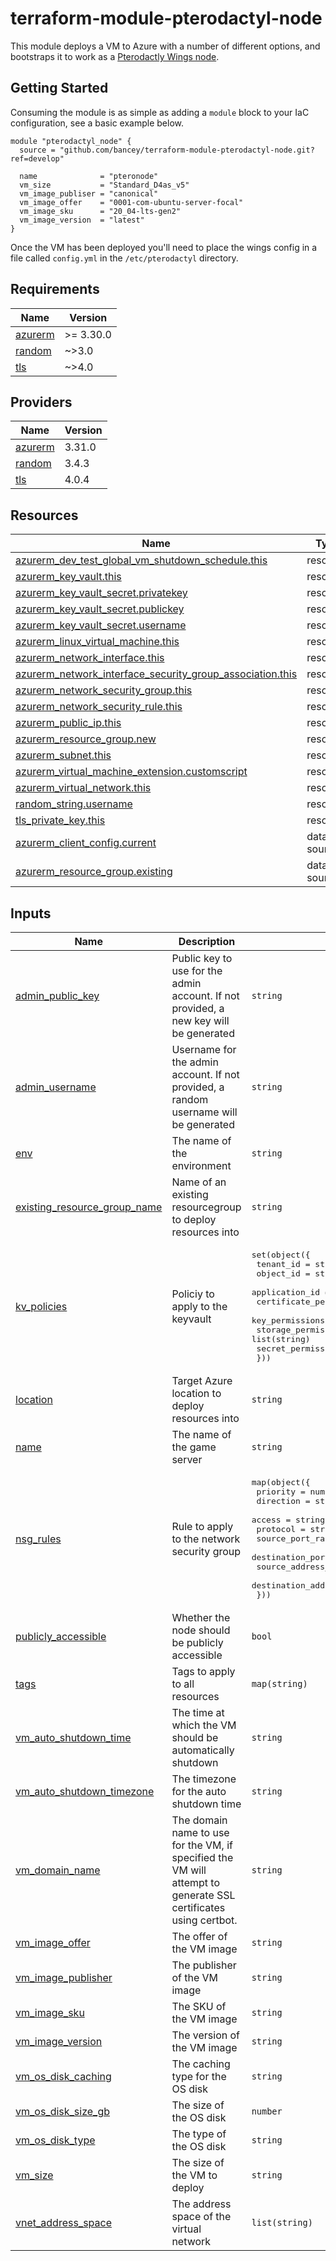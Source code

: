 # terraform-module-pterodactyl-node

This module deploys a VM to Azure with a number of different options, and bootstraps it to work as a [Pterodactly Wings node](https://pterodactyl.io/).

## Getting Started

Consuming the module is as simple as adding a `module` block to your IaC configuration, see a basic example below.

```hcl
module "pterodactyl_node" {
  source = "github.com/bancey/terraform-module-pterodactyl-node.git?ref=develop"

  name              = "pteronode"
  vm_size           = "Standard_D4as_v5"
  vm_image_publiser = "canonical"
  vm_image_offer    = "0001-com-ubuntu-server-focal"
  vm_image_sku      = "20_04-lts-gen2"
  vm_image_version  = "latest"
}
```

Once the VM has been deployed you'll need to place the wings config in a file called `config.yml` in the `/etc/pterodactyl` directory.

<!-- BEGIN_TF_DOCS -->
## Requirements

| Name | Version |
|------|---------|
| <a name="requirement_azurerm"></a> [azurerm](#requirement\_azurerm) | >= 3.30.0 |
| <a name="requirement_random"></a> [random](#requirement\_random) | ~>3.0 |
| <a name="requirement_tls"></a> [tls](#requirement\_tls) | ~>4.0 |

## Providers

| Name | Version |
|------|---------|
| <a name="provider_azurerm"></a> [azurerm](#provider\_azurerm) | 3.31.0 |
| <a name="provider_random"></a> [random](#provider\_random) | 3.4.3 |
| <a name="provider_tls"></a> [tls](#provider\_tls) | 4.0.4 |

## Resources

| Name | Type |
|------|------|
| [azurerm_dev_test_global_vm_shutdown_schedule.this](https://registry.terraform.io/providers/hashicorp/azurerm/latest/docs/resources/dev_test_global_vm_shutdown_schedule) | resource |
| [azurerm_key_vault.this](https://registry.terraform.io/providers/hashicorp/azurerm/latest/docs/resources/key_vault) | resource |
| [azurerm_key_vault_secret.privatekey](https://registry.terraform.io/providers/hashicorp/azurerm/latest/docs/resources/key_vault_secret) | resource |
| [azurerm_key_vault_secret.publickey](https://registry.terraform.io/providers/hashicorp/azurerm/latest/docs/resources/key_vault_secret) | resource |
| [azurerm_key_vault_secret.username](https://registry.terraform.io/providers/hashicorp/azurerm/latest/docs/resources/key_vault_secret) | resource |
| [azurerm_linux_virtual_machine.this](https://registry.terraform.io/providers/hashicorp/azurerm/latest/docs/resources/linux_virtual_machine) | resource |
| [azurerm_network_interface.this](https://registry.terraform.io/providers/hashicorp/azurerm/latest/docs/resources/network_interface) | resource |
| [azurerm_network_interface_security_group_association.this](https://registry.terraform.io/providers/hashicorp/azurerm/latest/docs/resources/network_interface_security_group_association) | resource |
| [azurerm_network_security_group.this](https://registry.terraform.io/providers/hashicorp/azurerm/latest/docs/resources/network_security_group) | resource |
| [azurerm_network_security_rule.this](https://registry.terraform.io/providers/hashicorp/azurerm/latest/docs/resources/network_security_rule) | resource |
| [azurerm_public_ip.this](https://registry.terraform.io/providers/hashicorp/azurerm/latest/docs/resources/public_ip) | resource |
| [azurerm_resource_group.new](https://registry.terraform.io/providers/hashicorp/azurerm/latest/docs/resources/resource_group) | resource |
| [azurerm_subnet.this](https://registry.terraform.io/providers/hashicorp/azurerm/latest/docs/resources/subnet) | resource |
| [azurerm_virtual_machine_extension.customscript](https://registry.terraform.io/providers/hashicorp/azurerm/latest/docs/resources/virtual_machine_extension) | resource |
| [azurerm_virtual_network.this](https://registry.terraform.io/providers/hashicorp/azurerm/latest/docs/resources/virtual_network) | resource |
| [random_string.username](https://registry.terraform.io/providers/hashicorp/random/latest/docs/resources/string) | resource |
| [tls_private_key.this](https://registry.terraform.io/providers/hashicorp/tls/latest/docs/resources/private_key) | resource |
| [azurerm_client_config.current](https://registry.terraform.io/providers/hashicorp/azurerm/latest/docs/data-sources/client_config) | data source |
| [azurerm_resource_group.existing](https://registry.terraform.io/providers/hashicorp/azurerm/latest/docs/data-sources/resource_group) | data source |

## Inputs

| Name | Description | Type | Default | Required |
|------|-------------|------|---------|:--------:|
| <a name="input_admin_public_key"></a> [admin\_public\_key](#input\_admin\_public\_key) | Public key to use for the admin account. If not provided, a new key will be generated | `string` | `null` | no |
| <a name="input_admin_username"></a> [admin\_username](#input\_admin\_username) | Username for the admin account. If not provided, a random username will be generated | `string` | `null` | no |
| <a name="input_env"></a> [env](#input\_env) | The name of the environment | `string` | `"prod"` | no |
| <a name="input_existing_resource_group_name"></a> [existing\_resource\_group\_name](#input\_existing\_resource\_group\_name) | Name of an existing resourcegroup to deploy resources into | `string` | `null` | no |
| <a name="input_kv_policies"></a> [kv\_policies](#input\_kv\_policies) | Policiy to apply to the keyvault | <pre>set(object({<br>    tenant_id               = string<br>    object_id               = string<br>    application_id          = string<br>    certificate_permissions = list(string)<br>    key_permissions         = list(string)<br>    storage_permissions     = list(string)<br>    secret_permissions      = list(string)<br>  }))</pre> | `[]` | no |
| <a name="input_location"></a> [location](#input\_location) | Target Azure location to deploy resources into | `string` | `"uksouth"` | no |
| <a name="input_name"></a> [name](#input\_name) | The name of the game server | `string` | n/a | yes |
| <a name="input_nsg_rules"></a> [nsg\_rules](#input\_nsg\_rules) | Rule to apply to the network security group | <pre>map(object({<br>    priority                   = number<br>    direction                  = string<br>    access                     = string<br>    protocol                   = string<br>    source_port_range          = string<br>    destination_port_range     = string<br>    source_address_prefix      = string<br>    destination_address_prefix = string<br>  }))</pre> | n/a | yes |
| <a name="input_publicly_accessible"></a> [publicly\_accessible](#input\_publicly\_accessible) | Whether the node should be publicly accessible | `bool` | `false` | no |
| <a name="input_tags"></a> [tags](#input\_tags) | Tags to apply to all resources | `map(string)` | `null` | no |
| <a name="input_vm_auto_shutdown_time"></a> [vm\_auto\_shutdown\_time](#input\_vm\_auto\_shutdown\_time) | The time at which the VM should be automatically shutdown | `string` | `"0000"` | no |
| <a name="input_vm_auto_shutdown_timezone"></a> [vm\_auto\_shutdown\_timezone](#input\_vm\_auto\_shutdown\_timezone) | The timezone for the auto shutdown time | `string` | `"GMT Standard Time"` | no |
| <a name="input_vm_domain_name"></a> [vm\_domain\_name](#input\_vm\_domain\_name) | The domain name to use for the VM, if specified the VM will attempt to generate SSL certificates using certbot. | `string` | `null` | no |
| <a name="input_vm_image_offer"></a> [vm\_image\_offer](#input\_vm\_image\_offer) | The offer of the VM image | `string` | n/a | yes |
| <a name="input_vm_image_publisher"></a> [vm\_image\_publisher](#input\_vm\_image\_publisher) | The publisher of the VM image | `string` | n/a | yes |
| <a name="input_vm_image_sku"></a> [vm\_image\_sku](#input\_vm\_image\_sku) | The SKU of the VM image | `string` | n/a | yes |
| <a name="input_vm_image_version"></a> [vm\_image\_version](#input\_vm\_image\_version) | The version of the VM image | `string` | n/a | yes |
| <a name="input_vm_os_disk_caching"></a> [vm\_os\_disk\_caching](#input\_vm\_os\_disk\_caching) | The caching type for the OS disk | `string` | `"ReadWrite"` | no |
| <a name="input_vm_os_disk_size_gb"></a> [vm\_os\_disk\_size\_gb](#input\_vm\_os\_disk\_size\_gb) | The size of the OS disk | `number` | `128` | no |
| <a name="input_vm_os_disk_type"></a> [vm\_os\_disk\_type](#input\_vm\_os\_disk\_type) | The type of the OS disk | `string` | `"StandardSSD_LRS"` | no |
| <a name="input_vm_size"></a> [vm\_size](#input\_vm\_size) | The size of the VM to deploy | `string` | n/a | yes |
| <a name="input_vnet_address_space"></a> [vnet\_address\_space](#input\_vnet\_address\_space) | The address space of the virtual network | `list(string)` | <pre>[<br>  "10.100.0.0/16"<br>]</pre> | no |
<!-- END_TF_DOCS -->